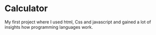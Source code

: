# Calculator
My first project where I used html, Css and javascript and gained a lot of insights how programming languages work.
